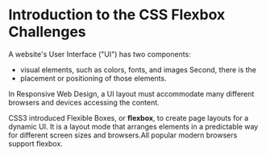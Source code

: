 # Introduction to the CSS Flexbox Challenges

A website's User Interface ("UI") has two components:

- visual elements, such as colors, fonts, and images Second, there is the
- placement or positioning of those elements.

In Responsive Web Design, a UI layout must accommodate many different browsers and devices accessing the content.

CSS3 introduced Flexible Boxes, or **flexbox**, to create page layouts for a dynamic UI. It is a layout mode that arranges elements in a predictable way for different screen sizes and browsers.All popular modern browsers support flexbox.
